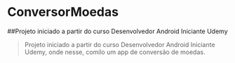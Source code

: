 # ConversorMoedas

##Projeto iniciado a partir do curso Desenvolvedor Android Iniciante 
Udemy

> Projeto iniciado a partir do curso Desenvolvedor Android Iniciante 
Udemy, onde nesse, comílo um app de conversão de moedas.
